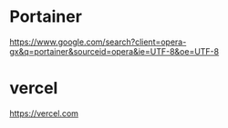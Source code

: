 
# Portainer

https://www.google.com/search?client=opera-gx&q=portainer&sourceid=opera&ie=UTF-8&oe=UTF-8


# vercel

https://vercel.com
